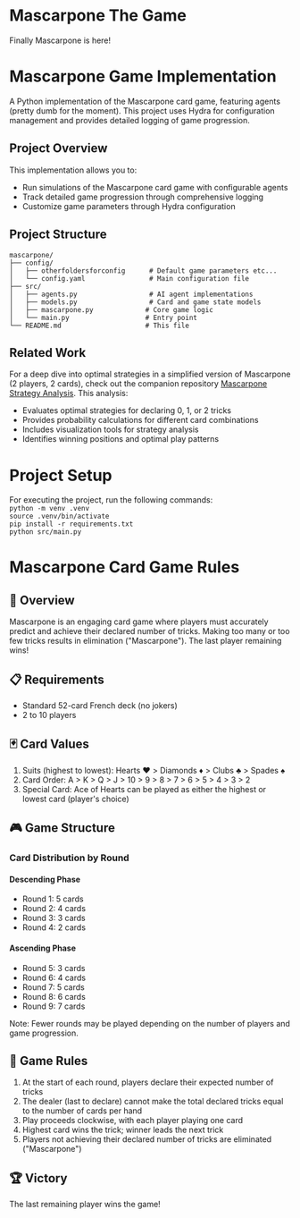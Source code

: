 # Mascarpone The Game

Finally Mascarpone is here!

# Mascarpone Game Implementation

A Python implementation of the Mascarpone card game, featuring agents (pretty dumb for the moment). This project uses Hydra for configuration management and provides detailed logging of game progression.

## Project Overview

This implementation allows you to:

- Run simulations of the Mascarpone card game with configurable  agents
- Track detailed game progression through comprehensive logging
- Customize game parameters through Hydra configuration

## Project Structure

```
mascarpone/
├── config/
│   ├── otherfoldersforconfig      # Default game parameters etc...
│   └── config.yaml                # Main configuration file
├── src/
│   ├── agents.py                  # AI agent implementations
│   ├── models.py                  # Card and game state models
│   ├── mascarpone.py             # Core game logic
│   └── main.py                   # Entry point
└── README.md                     # This file
```

## Related Work

For a deep dive into optimal strategies in a simplified version of Mascarpone (2 players, 2 cards), check out the companion repository [Mascarpone Strategy Analysis](https://github.com/danielelotito/mascarpone). This analysis:

- Evaluates optimal strategies for declaring 0, 1, or 2 tricks
- Provides probability calculations for different card combinations
- Includes visualization tools for strategy analysis
- Identifies winning positions and optimal play patterns

# Project Setup
For executing the project, run the following commands:  
``python -m venv .venv ``  
``source .venv/bin/activate ``  
``pip install -r requirements.txt``  
``python src/main.py``  


# Mascarpone Card Game Rules

## 🎴 Overview

Mascarpone is an engaging card game where players must accurately predict and achieve their declared number of tricks. Making too many or too few tricks results in elimination ("Mascarpone"). The last player remaining wins!

## 📋 Requirements

- Standard 52-card French deck (no jokers)
- 2 to 10 players

## 🃏 Card Values

1. Suits (highest to lowest): Hearts ♥️ > Diamonds ♦️ > Clubs ♣️ > Spades ♠️
2. Card Order: A > K > Q > J > 10 > 9 > 8 > 7 > 6 > 5 > 4 > 3 > 2
3. Special Card: Ace of Hearts can be played as either the highest or lowest card (player's choice)

## 🎮 Game Structure

### Card Distribution by Round

#### Descending Phase

- Round 1: 5 cards
- Round 2: 4 cards
- Round 3: 3 cards
- Round 4: 2 cards

#### Ascending Phase

- Round 5: 3 cards
- Round 6: 4 cards
- Round 7: 5 cards
- Round 8: 6 cards
- Round 9: 7 cards

Note: Fewer rounds may be played depending on the number of players and game progression.

## 📜 Game Rules

1. At the start of each round, players declare their expected number of tricks
2. The dealer (last to declare) cannot make the total declared tricks equal to the number of cards per hand
3. Play proceeds clockwise, with each player playing one card
4. Highest card wins the trick; winner leads the next trick
5. Players not achieving their declared number of tricks are eliminated ("Mascarpone")

## 🏆 Victory

The last remaining player wins the game!
